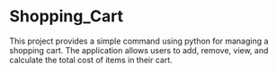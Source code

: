 # Shopping_Cart
This project provides a simple command using python for managing a shopping cart. The application allows users to add, remove, view, and calculate the total cost of items in their cart.

